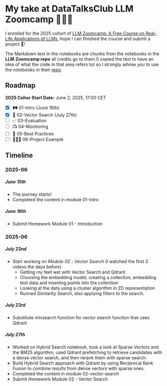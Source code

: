 # My take at DataTalksClub LLM Zoomcamp 👨🏻‍🎓

I enrolled for the 2025 cohort of [LLM Zoomcamp: A Free Course on Real-Life Applications of LLMs](https://github.com/DataTalksClub/llm-zoomcamp), hope I can finished the course and submit a project 🦾!

The Markdown text in the notebooks are chunks from the notebooks in the **LLM Zoomcamp repo** all credits go to them.(I copied the text to have an idea of what the code in that area refers to) so I strongly advise you to use the notebooks in their [repo](https://github.com/DataTalksClub/llm-zoomcamp).

## Roadmap

**2025 Cohor Start Date:** June 2, 2025, 17:00 CET

- [x] 🛤️ 01-Intro (June 16th)
- [x] 🔎 02-Vector Search (July 27th)
- [ ] ✅ 03-Evaluation
- [ ] 📺 04-Monitoring
- [ ] 🔦 05-Best Practices
- [ ] 👷🏻‍♂️ 06-Project Example

## Timeline

### 2025-06

##### June 15th

- The journey starts!
- Completed the content in module 01-Intro

##### June 16th

- Submit Homework Module 01 - Introduction

### 2025-06

##### July 22nd

- Start working on _Module 02 - Vector Search_ (I watched the first 3 videos the days before)
  - Getting my feet wet with Vector Search and Qdrant
  - Choosing the embedding model, creating a collection, embedding text data and inserting points into the collection
  - Looking at the data using a cluster algorithm in 2D representation
  - Runned Similarity Search, also applying filters to the search.

##### July 23rd

- Substitute minsearch function for vector search function that uses Qdrant

##### July 27th

- Worked on Hybrid Search notebook, took a look at Sparse Vectors and the BM25 algorithm, used Qdrant prefetching to retrieve candidates with a dense vector search, and then rerank them with sparse search.
- Build Hybrid Search approach with Qdrant by using Reciprocal Rank Fusion to combine results from dense vectors with sparse ones.
- Completed the content in module 02-vector-search
- Submit Homework Module 02 - Vector Search

